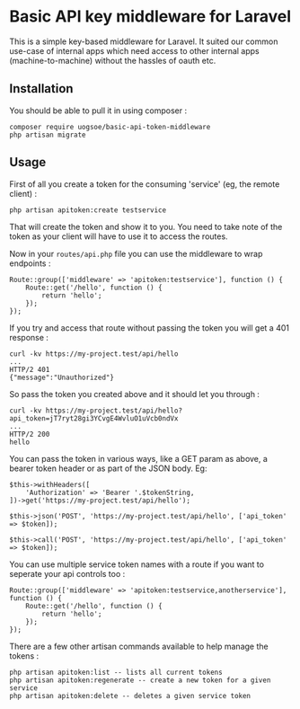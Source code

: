 # Basic API key middleware for Laravel

This is a simple key-based middleware for Laravel.  It suited our common use-case of internal apps which need access to other internal apps (machine-to-machine) without the hassles of oauth etc.

## Installation

You should be able to pull it in using composer :

```
composer require uogsoe/basic-api-token-middleware
php artisan migrate
```

## Usage

First of all you create a token for the consuming 'service' (eg, the remote client) :
```
php artisan apitoken:create testservice
```
That will create the token and show it to you.  You need to take note of the token as your client will have to use it to access the routes.

Now in your `routes/api.php` file you can use the middleware to wrap endpoints :
```
Route::group(['middleware' => 'apitoken:testservice'], function () {
    Route::get('/hello', function () {
        return 'hello';
    });
});
```

If you try and access that route without passing the token you will get a 401 response :
```
curl -kv https://my-project.test/api/hello
...
HTTP/2 401
{"message":"Unauthorized"}
```
So pass the token you created above and it should let you through :
```
curl -kv https://my-project.test/api/hello?api_token=jT7ryt28gi3YCvgE4WvluO1uVcb0ndVx
...
HTTP/2 200
hello
```

You can pass the token in various ways, like a GET param as above, a bearer token header or as part of the JSON body.  Eg:
```
$this->withHeaders([
    'Authorization' => 'Bearer '.$tokenString,
])->get('https://my-project.test/api/hello');

$this->json('POST', 'https://my-project.test/api/hello', ['api_token' => $token]);

$this->call('POST', 'https://my-project.test/api/hello', ['api_token' => $token]);
```

You can use multiple service token names with a route if you want to seperate your api controls too :
```
Route::group(['middleware' => 'apitoken:testservice,anotherservice'], function () {
    Route::get('/hello', function () {
        return 'hello';
    });
});
```

There are a few other artisan commands available to help manage the tokens :
```
php artisan apitoken:list -- lists all current tokens
php artisan apitoken:regenerate -- create a new token for a given service
php artisan apitoken:delete -- deletes a given service token
```
